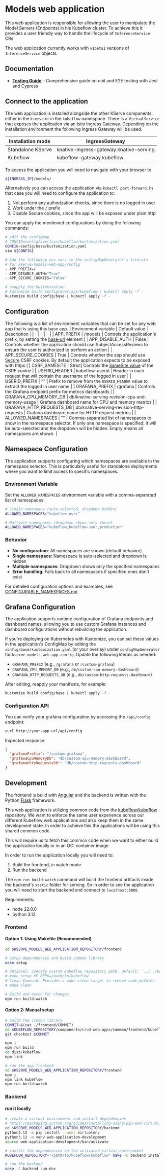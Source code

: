 # Models web application

This web application is responsible for allowing the user to manipulate the Model Servers (Endpoints) in his Kubeflow cluster. To achieve this it provides a user friendly way to handle the lifecycle of `InferenceService` CRs.

The web application currently works with `v1beta1` versions of `InferenceService` objects.

## Documentation

- **[Testing Guide](frontend/TEST.md)** - Comprehensive guide on unit and E2E testing with Jest and Cypress

## Connect to the application

The web application is installed alongside the other KServe components, either in the `kserve` or in the `kubeflow` namespace. There is a `VirtualService` that exposes the application via an Istio Ingress Gateway. Depending on the installation environment the following Ingress Gateway will be used.

| Installation mode | IngressGateway                          |
| ----------------- | --------------------------------------- |
| Standalone KServe | knative-ingress-gateway.knative-serving |
| Kubeflow          | kubeflow-gateway.kubeflow               |

To access the application you will need to navigate with your browser to

```sh
${INGRESS_IP}/models/
```

Alternatively you can access the application via `kubectl port-forward`. In that case you will need to configure the application to:

1. Not perform any authorization checks, since there is no logged in user
2. Work under the `/` prefix
3. Disable Secure cookies, since the app will be exposed under plain http

You can apply the mentioned configurations by doing the following commands:

```bash
# edit the configmap
# CONFIG=config/overlays/kubeflow/kustomization.yaml
CONFIG=config/base/kustomization.yaml
vim ${CONFIG}

# Add the following env vars to the configMapGenerator's literals
# for kserve-models-web-app-config
- APP_PREFIX=/
- APP_DISABLE_AUTH="True"
- APP_SECURE_COOKIES="False"

# reapply the kustomization
# kustomize build config/overlays/kubeflow | kubectl apply -f -
kustomize build config/base | kubectl apply -f -
```

## Configuration

The following is a list of environment variables that can be set for any web app that is using this base app.
| Environment variable | Default value | Description |
| - | - | - |
| APP_PREFIX | /models | Controls the application's prefix, by setting the [base-url](https://developer.mozilla.org/en-US/docs/Web/HTML/Element/base) element |
| APP_DISABLE_AUTH | False | Controls whether the application should use SubjectAccessReviews to ensure the user is authorized to perform an action |
| APP_SECURE_COOKIES | True | Controls whether the app should use [Secure](https://developer.mozilla.org/en-US/docs/Web/HTTP/Headers/Set-Cookie#Secure) CSRF cookies. By default the application expects to be exposed with https |
| CSRF_SAMESITE | Strict| Controls the [SameSite value](https://developer.mozilla.org/en-US/docs/Web/HTTP/Headers/Set-Cookie#SameSite) of the CSRF cookie |
| USERID_HEADER | kubeflow-userid | Header in each request that will contain the username of the logged in user |
| USERID_PREFIX | "" | Prefix to remove from the `USERID_HEADER` value to extract the logged in user name |
| GRAFANA_PREFIX | /grafana | Controls the Grafana endpoint prefix for metrics dashboards |
| GRAFANA_CPU_MEMORY_DB | db/knative-serving-revision-cpu-and-memory-usage | Grafana dashboard name for CPU and memory metrics |
| GRAFANA_HTTP_REQUESTS_DB | db/knative-serving-revision-http-requests | Grafana dashboard name for HTTP request metrics |
| ALLOWED_NAMESPACES | "" | Comma-separated list of namespaces to show in the namespace selector. If only one namespace is specified, it will be auto-selected and the dropdown will be hidden. Empty means all namespaces are shown. |

## Namespace Configuration

The application supports configuring which namespaces are available in the namespace selector. This is particularly useful for standalone deployments where you want to limit access to specific namespaces.

### Environment Variable
Set the `ALLOWED_NAMESPACES` environment variable with a comma-separated list of namespaces:

```bash
# Single namespace (auto-selected, dropdown hidden)
ALLOWED_NAMESPACES="kubeflow-user"

# Multiple namespaces (dropdown shows only these)
ALLOWED_NAMESPACES="kubeflow,kubeflow-user,production"
```

### Behavior
- **No configuration**: All namespaces are shown (default behavior)
- **Single namespace**: Namespace is auto-selected and dropdown is hidden
- **Multiple namespaces**: Dropdown shows only the specified namespaces
- **Error handling**: Falls back to all namespaces if specified ones don't exist

For detailed configuration options and examples, see [CONFIGURABLE_NAMESPACES.md](./CONFIGURABLE_NAMESPACES.md).

## Grafana Configuration

The application supports runtime configuration of Grafana endpoints and dashboard names, allowing you to use custom Grafana instances and dashboard configurations without rebuilding the application.

If you're deploying on Kubernetes with Kustomize, you can set these values in the application's ConfigMap by editing the `config/base/kustomization.yaml` (or your overlay) under `configMapGenerator` for `kserve-models-web-app-config`. Update the following literals as needed:

- `GRAFANA_PREFIX` (e.g., `/grafana` or `/custom-grafana`)
- `GRAFANA_CPU_MEMORY_DB` (e.g., `db/custom-cpu-memory-dashboard`)
- `GRAFANA_HTTP_REQUESTS_DB` (e.g., `db/custom-http-requests-dashboard`)

After editing, reapply your manifests, for example:

```bash
kustomize build config/base | kubectl apply -f -
```

### Configuration API

You can verify your grafana configuration by accessing the `/api/config` endpoint:

```bash
curl http://your-app-url/api/config
```

Expected response:
```json
{
  "grafanaPrefix": "/custom-grafana",
  "grafanaCpuMemoryDb": "db/custom-cpu-memory-dashboard",
  "grafanaHttpRequestsDb": "db/custom-http-requests-dashboard"
}
```

## Development

The frontend is build with [Angular](https://angular.io/) and the backend is written with the Python [Flask](https://flask.palletsprojects.com/en/1.1.x/) framework.

This web application is utilizing common code from the [kubeflow/kubeflow](https://github.com/kubeflow/kubeflow/tree/master/components/crud-web-apps/common) repository. We want to enforce the same user experience across our different Kubeflow web applications and also keep them in the same development state. In order to achieve this the applications will be using this shared common code.

This will require us to fetch this common code when we want to either build the application locally or in an OCI container image.

In order to run the application locally you will need to:

1. Build the frontend, in watch mode
2. Run the backend

The `npm run build:watch` command will build the frontend artifacts inside the backend's `static` folder for serving. So in order to see the application you will need to start the backend and connect to `localhost:5000`.

Requirements:

- node 22.0.0
- python 3.12

### Frontend

#### Option 1: Using Makefile (Recommended)

```bash
cd $KSERVE_MODELS_WEB_APPLICATION_REPOSITORY/frontend

# Setup dependencies and build common library
make setup

# Optional: Specify custom Kubeflow repository path. Default: `../../kubeflow` (relative to the frontend directory)
# make setup KF_REPO=/path/to/kubeflow
# Clean Command: Provides a make clean target to remove node_modules
# make clean

# Build and watch for changes
npm run build:watch
```

#### Option 2: Manual setup

```bash
# build the common library
COMMIT=$(cat ./frontend/COMMIT)
cd $KUBEFLOW_REPOSITORY/components/crud-web-apps/common/frontend/kubeflow-common-lib
git checkout $COMMIT

npm i
npm run build
cd dist/kubeflow
npm link

# run the app frontend
cd $KSERVE_MODELS_WEB_APPLICATION_REPOSITORY/frontend
npm i
npm link kubeflow
npm run build:watch
```

### Backend

#### run it locally

```bash
# create a virtual environment and install dependencies
# https://packaging.python.org/guides/installing-using-pip-and-virtual-environments/
cd $KSERVE_MODELS_WEB_APPLICATION_REPOSITORY/backend
python3.12 -m pip install --user virtualenv
python3.12 -m venv web-application-development
source web-application-development/bin/activate

# install the dependencies on the activated virtual environment
KUBEFLOW_REPOSITORY="/path/to/kubeflow/kubeflow" make -C backend install-deps

# run the backend
make -C backend run-dev
```
